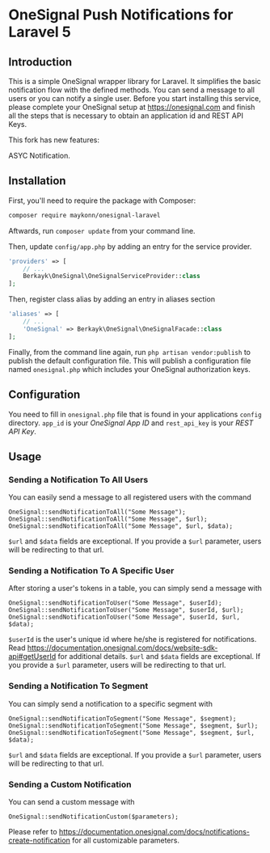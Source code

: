 #  OneSignal Push Notifications for Laravel 5

## Introduction

This is a simple OneSignal wrapper library for Laravel. It simplifies the basic notification flow with the defined methods. You can send a message to all users or you can notify a single user. 
Before you start installing this service, please complete your OneSignal setup at https://onesignal.com and finish all the steps that is necessary to obtain an application id and REST API Keys.

This fork has new features:

ASYC Notification.


## Installation

First, you'll need to require the package with Composer:

```sh
composer require maykonn/onesignal-laravel
```

Aftwards, run `composer update` from your command line.

Then, update `config/app.php` by adding an entry for the service provider.

```php
'providers' => [
	// ...
	Berkayk\OneSignal\OneSignalServiceProvider::class
];
```


Then, register class alias by adding an entry in aliases section

```php
'aliases' => [
	// ...
	'OneSignal' => Berkayk\OneSignal\OneSignalFacade::class
];
```

Finally, from the command line again, run `php artisan vendor:publish` to publish the default configuration file. 
This will publish a configuration file named `onesignal.php` which includes your OneSignal authorization keys.



## Configuration

You need to fill in `onesignal.php` file that is found in your applications `config` directory.
`app_id` is your *OneSignal App ID* and `rest_api_key` is your *REST API Key*.

## Usage

### Sending a Notification To All Users

You can easily send a message to all registered users with the command

    OneSignal::sendNotificationToAll("Some Message");
    OneSignal::sendNotificationToAll("Some Message", $url);
    OneSignal::sendNotificationToAll("Some Message", $url, $data);
    
`$url` and `$data` fields are exceptional. If you provide a `$url` parameter, users will be redirecting to that url.
    

### Sending a Notification To A Specific User

After storing a user's tokens in a table, you can simply send a message with

    OneSignal::sendNotificationToUser("Some Message", $userId);
    OneSignal::sendNotificationToUser("Some Message", $userId, $url);
    OneSignal::sendNotificationToUser("Some Message", $userId, $url, $data);
    
`$userId` is the user's unique id where he/she is registered for notifications. Read https://documentation.onesignal.com/docs/website-sdk-api#getUserId for additional details.
`$url` and `$data` fields are exceptional. If you provide a `$url` parameter, users will be redirecting to that url.


### Sending a Notification To Segment

You can simply send a notification to a specific segment with

    OneSignal::sendNotificationToSegment("Some Message", $segment);
    OneSignal::sendNotificationToSegment("Some Message", $segment, $url);
    OneSignal::sendNotificationToSegment("Some Message", $segment, $url, $data);
    
`$url` and `$data` fields are exceptional. If you provide a `$url` parameter, users will be redirecting to that url.

### Sending a Custom Notification

You can send a custom message with 

    OneSignal::sendNotificationCustom($parameters);
    
Please refer to https://documentation.onesignal.com/docs/notifications-create-notification for all customizable parameters.

